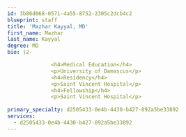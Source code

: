 ```yaml
---
id: 3b86d068-0571-4a55-8752-2305c2dcb4c2
blueprint: staff
title: 'Mazhar Kayyal, MD'
first_name: Mazhar
last_name: Kayyal
degree: MD
bio: |2-

              <h4>Medical Education</h4>
              <p>University of Damascus</p>
              <h4>Residency</h4>
              <p>Saint Vincent Hospital</p>
              <h4>Fellowship</h4>
              <p>Saint Vincent Hospital</p>
          
primary_specialty: d2505433-0e4b-4430-b427-892a5be33892
services:
  - d2505433-0e4b-4430-b427-892a5be33892
---
```

